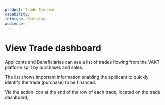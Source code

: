 ```yaml
---
product: Trade Finance
capability:
infotype: Overview
audience:
---
```


# View Trade dashboard 

Applicants and Beneficiaries can see a list of trades flowing from the VAKT platform split by purchases and sales.

The list shows important information enabling the applicant to quickly identify the trade (purchase) to be financed.

Via the action icon at the end of the row of each trade, located on the trade dashboard;